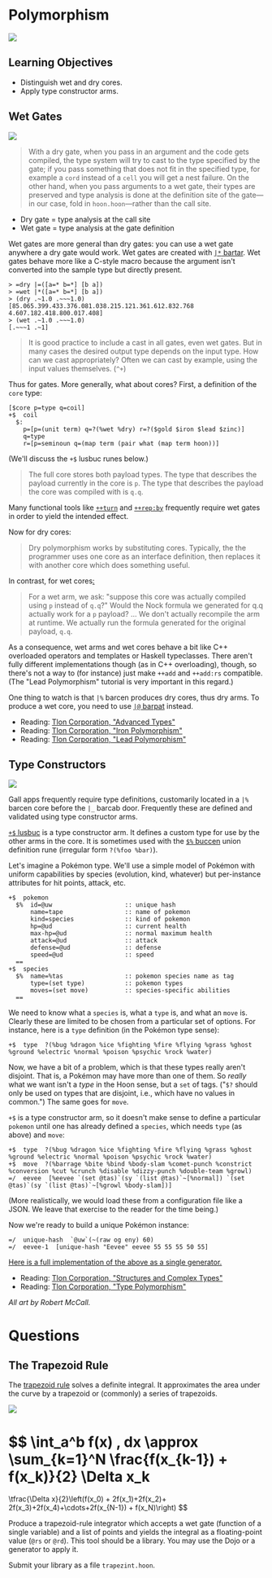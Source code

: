#   Polymorphism

![](../img/23-header-mccall-0.png)

##  Learning Objectives

-   Distinguish wet and dry cores.
-   Apply type constructor arms.


##  Wet Gates

![](../img/23-header-mccall-1.png)

> With a dry gate, when you pass in an argument and the code gets compiled, the type system will try to cast to the type specified by the gate; if you pass something that does not fit in the specified type, for example a `cord` instead of a `cell` you will get a nest failure. On the other hand, when you pass arguments to a wet gate, their types are preserved and type analysis is done at the definition site of the gate—in our case, fold in `hoon.hoon`—rather than the call site.

- Dry gate = type analysis at the call site
- Wet gate = type analysis at the gate definition

Wet gates are more general than dry gates:  you can use a wet gate anywhere a dry gate would work.  Wet gates are created with [`|*` bartar](https://urbit.org/docs/reference/hoon-expressions/rune/bar/#bartar).  Wet gates behave more like a C-style macro because the argument isn't converted into the sample type but directly present.

```hoon
> =dry |=([a=* b=*] [b a])
> =wet |*([a=* b=*] [b a])
> (dry .~1.0 .~~~1.0)
[85.065.399.433.376.081.038.215.121.361.612.832.768 4.607.182.418.800.017.408]
> (wet .~1.0 .~~~1.0)
[.~~~1 .~1]
```

> It is good practice to include a cast in all gates, even wet gates.  But in many cases the desired output type depends on the input type. How can we cast appropriately?  Often we can cast by example, using the input values themselves.  (`^+`)

Thus for gates.  More generally, what about cores?  First, a definition of the `core` type:

```hoon
[$core p=type q=coil]
+$  coil
  $:
    p=[p=(unit term) q=?(%wet %dry) r=?($gold $iron $lead $zinc)]
    q=type
    r=[p=seminoun q=(map term (pair what (map term hoon))]
```

(We'll discuss the `+$` lusbuc runes below.)

> The full core stores both payload types. The type that describes the payload currently in the core is `p`. The type that describes the payload the core was compiled with is `q.q`.

Many functional tools like [`++turn`](https://urbit.org/docs/reference/library/2b/#turn) and [`++rep:by`](https://urbit.org/docs/reference/library/2i/#rep-by) frequently require wet gates in order to yield the intended effect.

Now for dry cores:

> Dry polymorphism works by substituting cores. Typically, the the programmer uses one core as an interface definition, then replaces it with another core which does something useful.

In contrast, for wet cores[:](https://en.wikipedia.org/wiki/%C3%96rt%C3%B6%C3%B6)  <!-- egg -->

> For a wet arm, we ask: "suppose this core was actually compiled using `p` instead of `q.q`?" Would the Nock formula we generated for q.q actually work for a `p` payload?  … We don't actually recompile the arm at runtime. We actually run the formula generated for the original payload, `q.q`.

As a consequence, wet arms and wet cores behave a bit like C++ overloaded operators and templates or Haskell typeclasses.  There aren't fully different implementations though (as in C++ overloading), though, so there's not a way to (for instance) just make `++add` and `++add:rs` compatible.  (The "Lead Polymorphism" tutorial is very important in this regard.)

One thing to watch is that `|%` barcen produces dry cores, thus dry arms.  To produce a wet core, you need to use [`|@` barpat](https://urbit.org/docs/reference/hoon-expressions/rune/bar/#barpat) instead.

- Reading: [Tlon Corporation, "Advanced Types"](https://urbit.org/docs/reference/hoon-expressions/advanced/)
- Reading: [Tlon Corporation, "Iron Polymorphism"](https://urbit.org/docs/hoon/hoon-school/hoon-school/iron-polymorphism/)
- Reading: [Tlon Corporation, "Lead Polymorphism"](https://urbit.org/docs/hoon/hoon-school/hoon-school/lead-polymorphism/) <!-- TODO move -->


##  Type Constructors

![](../img/23-header-mccall-2.png)

Gall apps frequently require type definitions, customarily located in a `|%` barcen core before the `|_` barcab door.  Frequently these are defined and validated using type constructor arms.

[`+$` lusbuc](https://urbit.org/docs/reference/hoon-expressions/rune/lus/#lusbuc) is a type constructor arm.  It defines a custom type for use by the other arms in the core.  It is sometimes used with the [`$%` buccen](https://urbit.org/docs/reference/hoon-expressions/rune/buc/#buccen) union definition rune (irregular form `?(%foo %bar)`).

Let's imagine a Pokémon type.  We'll use a simple model of Pokémon with uniform capabilities by species (evolution, kind, whatever) but per-instance attributes for hit points, attack, etc.

```hoon
+$  pokemon
  $%  id=@uw                    :: unique hash
      name=tape                 :: name of pokemon
      kind=species              :: kind of pokemon
      hp=@ud                    :: current health
      max-hp=@ud                :: normal maximum health
      attack=@ud                :: attack
      defense=@ud               :: defense
      speed=@ud                 :: speed
  ==
+$  species
  $%  name=%tas                 :: pokemon species name as tag
      type=(set type)           :: pokemon types
      moves=(set move)          :: species-specific abilities
  ==
```

We need to know what a `species` is, what a `type` is, and what an `move` is.  Clearly these are limited to be chosen from a particular set of options.  For instance, here is a `type` definition (in the Pokémon type sense):

```hoon
+$  type  ?(%bug %dragon %ice %fighting %fire %flying %grass %ghost %ground %electric %normal %poison %psychic %rock %water)
```

Now, we have a bit of a problem, which is that these types really aren't disjoint.  That is, a Pokémon may have more than one of them.  So _really_ what we want isn't a _type_ in the Hoon sense, but a `set` of tags.  ("`$?` should only be used on types that are disjoint, i.e., which have no values in common.")  The same goes for `move`.

`+$` is a type constructor arm, so it doesn't make sense to define a particular `pokemon` until one has already defined a `species`, which needs `type` (as above) and `move`:

```hoon
+$  type  ?(%bug %dragon %ice %fighting %fire %flying %grass %ghost %ground %electric %normal %poison %psychic %rock %water)
+$  move  ?(%barrage %bite %bind %body-slam %comet-punch %constrict %conversion %cut %crunch %disable %dizzy-punch %double-team %growl)
=/  eevee  [%eevee `(set @tas)`(sy `(list @tas)`~[%normal]) `(set @tas)`(sy `(list @tas)`~[%growl %body-slam])]
```

(More realistically, we would load these from a configuration file like a JSON.  We leave that exercise to the reader for the time being.)

Now we're ready to build a unique Pokémon instance:

```hoon
=/  unique-hash  `@uw`(~(raw og eny) 60)
=/  eevee-1  [unique-hash "Eevee" eevee 55 55 55 50 55]
```

[Here is a full implementation of the above as a single generator.](../resources/pokemon.hoon)

- Reading: [Tlon Corporation, "Structures and Complex Types"](https://urbit.org/docs/hoon/hoon-school/hoon-school/structures-and-complex-types/)
- Reading: [Tlon Corporation, "Type Polymorphism"](https://urbit.org/docs/hoon/hoon-school/hoon-school/type-polymorphism/)

_All art by Robert McCall._


#   Questions

##  The Trapezoid Rule

The [trapezoid rule](https://en.wikipedia.org/wiki/Trapezoidal_rule) solves a definite integral.  It approximates the area under the curve by a trapezoid or (commonly) a series of trapezoids.

![](https://upload.wikimedia.org/wikipedia/commons/thumb/d/d1/Integration_num_trapezes_notation.svg/573px-Integration_num_trapezes_notation.svg.png)

$$
\int_a^b f(x) \, dx
\approx
\sum_{k=1}^N \frac{f(x_{k-1}) + f(x_k)}{2} \Delta x_k
=
\tfrac{\Delta x}{2}\left(f(x_0) + 2f(x_1)+2f(x_2)+ 2f(x_3)+2f(x_4)+\cdots+2f(x_{N-1}) + f(x_N)\right)
$$

Produce a trapezoid-rule integrator which accepts a wet gate (function of a single variable) and a list of points and yields the integral as a floating-point value (`@rs` or `@rd`).  This tool should be a library.  You may use the Dojo or a generator to apply it.

Submit your library as a file `trapezint.hoon`.
